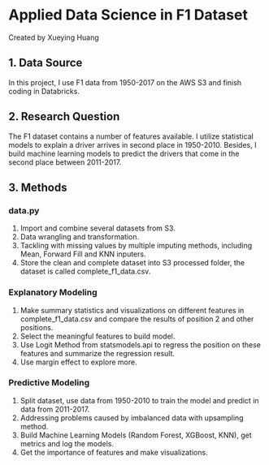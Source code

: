 # Applied Data Science in F1 Dataset
Created by Xueying Huang

## 1. Data Source
In this project, I use F1 data from 1950-2017 on the AWS S3 and finish coding in Databricks.

## 2. Research Question
The F1 dataset contains a number of features available. I utilize statistical models to explain a driver arrives in second place in 1950-2010.
Besides, I build machine learning models to predict the drivers that come in the second place between 2011-2017.

## 3. Methods
### data.py
1. Import and combine several datasets from S3.
2. Data wrangling and transformation.
3. Tackling with missing values by multiple imputing methods, including Mean, Forward Fill and KNN inputers.
4. Store the clean and complete dataset into S3 processed folder, the dataset is called complete_f1_data.csv.

### Explanatory Modeling
1. Make summary statistics and visualizations on different features in complete_f1_data.csv and compare the results of position 2 and other positions.
2. Select the meaningful features to build model.
3. Use Logit Method from statsmodels.api to regress the position on these features and summarize the regression result.
4. Use margin effect to explore more.

### Predictive Modeling
1. Split dataset, use data from 1950-2010 to train the model and predict in data from 2011-2017.
2. Addressing problems caused by imbalanced data with upsampling method.
3. Build Machine Learning Models (Random Forest, XGBoost, KNN), get metrics  and log the models.
4. Get the importance of features and make visualizations.


 
